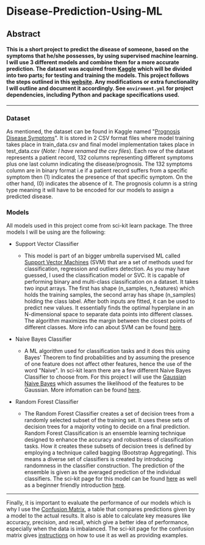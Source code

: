# Disease-Prediction-Using-ML

## Abstract
#### This is a short project to predict the disease of someone, based on the symptoms that he/she possesses, by using supervised machine learning. I will use 3 different models and combine them for a more accurate prediction. The dataset was acquired from [Kaggle](Kaggle.com) which will be divided into two parts; for testing and training the models. This project follows the steps outlined in this [website](https://www.geeksforgeeks.org/disease-prediction-using-machine-learning/). Any modifications or extra functionality I will outline and document it accordingly. See `enviroment.yml` for project dependencies, including Python and package specifications used.
------------------------------------

### Dataset

As mentioned, the dataset can be found in Kaggle named "[Prognosis Disease Symptoms](https://www.kaggle.com/datasets/noeyislearning/disease-prediction-based-on-symptoms/data)". It is stored in 2 CSV format files where model training takes place in train_data.csv and final model implementation takes place in test_data.csv (*Note: I have renamed the csv files*). Each row of the dataset represents a patient record, 132 columns representing different symptoms plus one last column indicating the disease/prognosis. The 132 symptoms column are in binary format i.e if a patient record suffers from a specific symptom then (1) indicates the presence of that specific symptom. On the other hand, (0) indicates the absence of it. The prognosis column is a string type meaning it will have to be encoded for our models to assign a predicted disease.

### Models

All models used in this project come from sci-kit learn package. The three models I will be using are the following:

* Support Vector Classifier

  - This model is part of an bigger umbrella supervised ML called [Support Vector Machines](https://scikit-learn.org/stable/modules/svm.html) (SVM) that are a set of methods used for classification, regression and outliers detection. As you may have guessed, I used the classification model or SVC. It is capable of performing binary and multi-class classification on a dataset. It takes two input arrays. The first has shape (n_samples, n_features) which holds the training samples, the second array has shape (n_samples) holding the class label. After both inputs are fitted, it can be used to predict new values. It essentially finds the optimal hyperplane in an N-dimensional space to separate data points into different classes. The algorithm maximizes the margin between the closest points of different classes. More info can about SVM can be found [here](https://www.geeksforgeeks.org/support-vector-machine-algorithm/?ref=gcse_outind).

* Naive Bayes Classifier

  - A ML algorithm used for classification tasks and it does this using Bayes' Theorem to find probabilities and by assuming the presence of one feature does not affect other features, hence the use of the word "Naive". In sci-kit learn there are a few different Naive Bayes Classifier to choose from. For this project I will use the [Gaussian Naive Bayes](https://scikit-learn.org/stable/modules/naive_bayes.html) which assumes the likelihood of the features to be Gaussian. More infomation can be found [here](https://www.geeksforgeeks.org/naive-bayes-classifiers/).

* Random Forest Classifier

  - The Random Forest Classifier creates a set of decision trees from a randomly selected subset of the training set. It uses these sets of decision trees for a majority voting to decide on a final prediction. Random Forest Classification is an ensemble learning technique designed to enhance the accuracy and robustness of classification tasks. How it creates these subsets of decision trees is defined by employing a technique called bagging (Bootstrap Aggregating). This means a diverse set of classifiers is created by introducing randomness in the classifier construction. The prediction of the ensemble is given as the averaged prediction of the individual classifiers. The sci-kit page for this model can be found [here](https://scikit-learn.org/stable/modules/ensemble.html#forest) as well as a beginner friendly introduction [here](https://www.geeksforgeeks.org/random-forest-classifier-using-scikit-learn/?ref=gcse_outind).
 
------------------------------------

Finally, it is important to evaluate the performance of our models which is why I use the [Confusion Matrix](https://www.geeksforgeeks.org/confusion-matrix-machine-learning/), a table that compares predictions given by a model to the actual results. It also is able to calculate key measures like accuracy, precision, and recall, which give a better idea of performance, especially when the data is imbalanced. The sci-kit page for the confusion matrix gives [instructions](https://scikit-learn.org/stable/modules/model_evaluation.html#confusion-matrix) on how to use it as well as providing examples.
